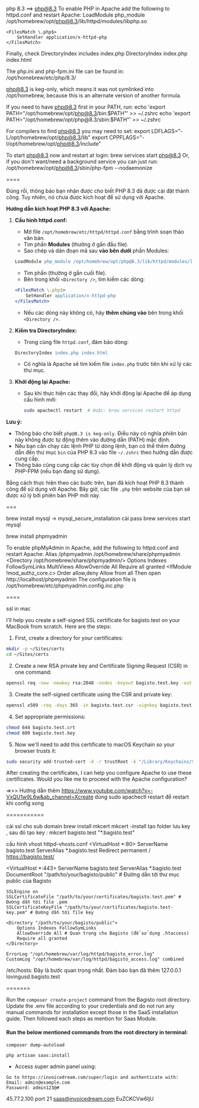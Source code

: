 php 8.3
==> php@8.3
To enable PHP in Apache add the following to httpd.conf and restart Apache:
    LoadModule php_module /opt/homebrew/opt/php@8.3/lib/httpd/modules/libphp.so

    <FilesMatch \.php$>
        SetHandler application/x-httpd-php
    </FilesMatch>

Finally, check DirectoryIndex includes index.php
    DirectoryIndex index.php index.html

The php.ini and php-fpm.ini file can be found in:
    /opt/homebrew/etc/php/8.3/

php@8.3 is keg-only, which means it was not symlinked into /opt/homebrew,
because this is an alternate version of another formula.

If you need to have php@8.3 first in your PATH, run:
  echo 'export PATH="/opt/homebrew/opt/php@8.3/bin:$PATH"' >> ~/.zshrc
  echo 'export PATH="/opt/homebrew/opt/php@8.3/sbin:$PATH"' >> ~/.zshrc

For compilers to find php@8.3 you may need to set:
  export LDFLAGS="-L/opt/homebrew/opt/php@8.3/lib"
  export CPPFLAGS="-I/opt/homebrew/opt/php@8.3/include"

To start php@8.3 now and restart at login:
  brew services start php@8.3
Or, if you don't want/need a background service you can just run:
  /opt/homebrew/opt/php@8.3/sbin/php-fpm --nodaemonize


  ====

  Đúng rồi, thông báo bạn nhận được cho biết PHP 8.3 đã được cài đặt thành công. Tuy nhiên, nó chưa được kích hoạt để sử dụng với Apache. 

**Hướng dẫn kích hoạt PHP 8.3 với Apache:**

1.  **Cấu hình httpd.conf:**

    *  Mở file `/opt/homebrew/etc/httpd/httpd.conf` bằng trình soạn thảo văn bản.
    *  Tìm phần **Modules** (thường ở gần đầu file).
    *  Sao chép và dán đoạn mã sau **vào bên dưới** phần Modules:

    ```apache
    LoadModule php_module /opt/homebrew/opt/php@8.3/lib/httpd/modules/libphp.so
    ```

    *  Tìm phần **<Directory />** (thường ở gần cuối file).
    *  Bên trong khối `<Directory />`, tìm kiếm các dòng:

    ```apache
    <FilesMatch \.php$>
        SetHandler application/x-httpd-php
    </FilesMatch>
    ```

    *  Nếu các dòng này không có, hãy **thêm chúng vào** bên trong khối `<Directory />`.

2.  **Kiểm tra DirectoryIndex:**

    *  Trong cùng file `httpd.conf`, đảm bảo dòng:

    ```apache
    DirectoryIndex index.php index.html
    ```

    *  Có nghĩa là Apache sẽ tìm kiếm file `index.php` trước tiên khi xử lý các thư mục.

3.  **Khởi động lại Apache:**

    *  Sau khi thực hiện các thay đổi, hãy khởi động lại Apache để áp dụng cấu hình mới:

        ```bash
        sudo apachectl restart  # Hoặc: brew services restart httpd
        ```

**Lưu ý:**

*  Thông báo cho biết `php@8.3 is keg-only`. Điều này có nghĩa phiên bản này không được tự động thêm vào đường dẫn (PATH) mặc định. 
*  Nếu bạn cần chạy các lệnh PHP từ dòng lệnh, bạn có thể thêm đường dẫn đến thư mục `bin` của PHP 8.3 vào file `~/.zshrc` theo hướng dẫn được cung cấp.
*  Thông báo cũng cung cấp các tùy chọn để khởi động và quản lý dịch vụ PHP-FPM (nếu bạn đang sử dụng).

Bằng cách thực hiện theo các bước trên, bạn đã kích hoạt PHP 8.3 thành công để sử dụng với Apache. Bây giờ, các file `.php` trên website của bạn sẽ được xử lý bởi phiên bản PHP mới này.

===

brew install mysql -> mysql_secure_installation cài pass 
 brew services start mysql

brew install phpmyadmin

To enable phpMyAdmin in Apache, add the following to httpd.conf and
restart Apache:
    Alias /phpmyadmin /opt/homebrew/share/phpmyadmin
    <Directory /opt/homebrew/share/phpmyadmin/>
        Options Indexes FollowSymLinks MultiViews
        AllowOverride All
        <IfModule mod_authz_core.c>
            Require all granted
        </IfModule>
        <IfModule !mod_authz_core.c>
            Order allow,deny
            Allow from all
        </IfModule>
    </Directory>
Then open http://localhost/phpmyadmin
The configuration file is /opt/homebrew/etc/phpmyadmin.config.inc.php

====

ssl in mac

I'll help you create a self-signed SSL certificate for bagisto.test on your MacBook from scratch. Here are the steps:

1. First, create a directory for your certificates:
```bash
mkdir -p ~/Sites/certs
cd ~/Sites/certs
```

2. Create a new RSA private key and Certificate Signing Request (CSR) in one command:
```bash
openssl req -new -newkey rsa:2048 -nodes -keyout bagisto.test.key -out bagisto.test.csr -subj "/C=US/ST=State/L=City/O=Organization/OU=Department/CN=bagisto.test"
```

3. Create the self-signed certificate using the CSR and private key:
```bash
openssl x509 -req -days 365 -in bagisto.test.csr -signkey bagisto.test.key -out bagisto.test.crt
```

4. Set appropriate permissions:
```bash
chmod 644 bagisto.test.crt
chmod 600 bagisto.test.key
```

5. Now we'll need to add this certificate to macOS Keychain so your browser trusts it:
```bash
sudo security add-trusted-cert -d -r trustRoot -k "/Library/Keychains/System.keychain" bagisto.test.crt
```

After creating the certificates, I can help you configure Apache to use these certificates. Would you like me to proceed with the Apache configuration?

=>>> Hướng dẫn thêm 
https://www.youtube.com/watch?v=-VxQU1w9L6w&ab_channel=Xcreate
dùng sudo apachectl restart để restart khi config xong

===========

cài ssl cho sub domain
brew install mkcert
mkcert -install
tạo folder lưu key , sau đó tạo key : mkcert bagisto.test "*.bagisto.test"

cấu hình vhost httpd-vhosts.conf
<VirtualHost *:80>
    ServerName bagisto.test
    ServerAlias *.bagisto.test
    Redirect permanent / https://bagisto.test/
</VirtualHost>

<VirtualHost *:443>
    ServerName bagisto.test
    ServerAlias *.bagisto.test
    DocumentRoot "/path/to/your/bagisto/public" # Đường dẫn tới thư mục public của Bagisto

    SSLEngine on
    SSLCertificateFile "/path/to/your/certificates/bagisto.test.pem" # Đường dẫn tới file .pem
    SSLCertificateKeyFile "/path/to/your/certificates/bagisto.test-key.pem" # Đường dẫn tới file key

    <Directory "/path/to/your/bagisto/public">
        Options Indexes FollowSymLinks
        AllowOverride All # Quan trọng cho Bagisto (để sử dụng .htaccess)
        Require all granted
    </Directory>

    ErrorLog "/opt/homebrew/var/log/httpd/bagisto_error.log"
    CustomLog "/opt/homebrew/var/log/httpd/bagisto_access.log" combined
</VirtualHost>

/etc/hosts: Đây là bước quan trọng nhất. Đảm bảo bạn đã thêm 127.0.0.1 lovingusd.bagisto.test

=======

Run the `composer create-project` command from the Bagisto root directory.
Update the .env file according to your credentials and do not run any manual commands for installation except those in the SaaS installation guide.
Then followed each steps as mention for Saas Module.


#### Run the below mentioned commands from the root directory in terminal:

~~~
composer dump-autoload
~~~

~~~
php artisan saas:install
~~~

* Access super admin panel using:

~~~
Go to https://invoicedream.com/super/login and authenticate with:
Email: admin@example.com
Password: admin123@#
~~~
45.77.2.100 port 21
saas@invoicedream.com
EuZCKCVw6IjU


